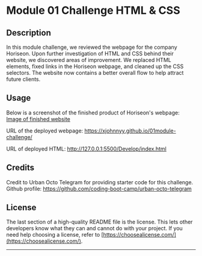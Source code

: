 # Module 01 Challenge HTML & CSS

## Description

In this module challenge, we reviewed the webpage for the company Horiseon. Upon further investigation of HTML and CSS behind their website, we discovered areas of improvement. We replaced HTML elements, fixed links in the Horiseon webpage, and cleaned up the CSS selectors. The website now contains a better overall flow to help attract future clients.


## Usage
Below is a screenshot of the finished product of Horiseon's webpage:
[Image of finished website](assets/images/01-html-css-git-homework-demo.png)

URL of the deployed webpage: https://xjohnnyy.github.io/01module-challenge/

URL of deployed HTML: http://127.0.0.1:5500/Develop/index.html


## Credits
Credit to Urban Octo Telegram for providing starter code for this challenge.
Github profile: 
https://github.com/coding-boot-camp/urban-octo-telegram

## License

The last section of a high-quality README file is the license. This lets other developers know what they can and cannot do with your project. If you need help choosing a license, refer to [https://choosealicense.com/](https://choosealicense.com/).

---
